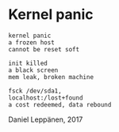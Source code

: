 # Kernel panic

```poem
kernel panic
a frozen host
cannot be reset soft

init killed
a black screen
mem leak, broken machine

fsck /dev/sda1,
localhost:/lost+found
a cost redeemed, data rebound
```
    
Daniel Leppänen, 2017
